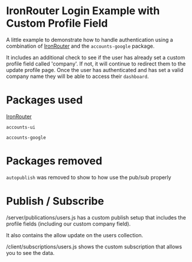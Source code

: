 # IronRouter Login Example with Custom Profile Field

A little example to demonstrate how to handle authentication using a combination of [IronRouter](https://github.com/EventedMind/iron-router) and the `accounts-google` package.

It includes an additional check to see if the user has already set a custom profile field called 'company'. If not, it will continue to redirect them to the update profile page. Once the user has authenticated and has set a valid company name they will be able to access their `dashboard`.

# Packages used

[IronRouter](https://github.com/EventedMind/iron-router)

`accounts-ui`

`accounts-google`

# Packages removed

`autopublish` was removed to show to how use the pub/sub properly

# Publish / Subscribe

/server/publications/users.js has a custom publish setup that includes the profile fields (including our custom company field).

It also contains the allow update on the users collection.

/client/subscriptions/users.js shows the custom subscription that allows you to see the data.

